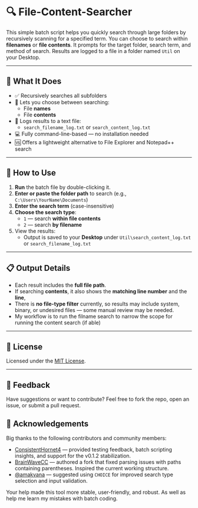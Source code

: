 # 🔍 File-Content-Searcher

This simple batch script helps you quickly search through large folders by recursively scanning for a specified term. You can choose to search within **filenames** or **file contents**. It prompts for the target folder, search term, and method of search. Results are logged to a file in a folder named `Util` on your Desktop.

---

## 🧰 What It Does

- ✅ Recursively searches all subfolders
- 🔎 Lets you choose between searching:
  - File **names**
  - File **contents**
- 📄 Logs results to a text file:
  - `search_filename_log.txt` or `search_content_log.txt`
- 💻 Fully command-line-based — no installation needed
- 🆚 Offers a lightweight alternative to File Explorer and Notepad++ search

---

## 🚀 How to Use

1. **Run** the batch file by double-clicking it.
2. **Enter or paste the folder path** to search (e.g., `C:\Users\YourName\Documents`)
3. **Enter the search term** (case-insensitive)
4. **Choose the search type**:
   - `1` — search **within file contents**
   - `2` — search **by filename**
5. View the results:
   - Output is saved to your **Desktop** under `Util\search_content_log.txt` or `search_filename_log.txt`

---

## 📋 Output Details

- Each result includes the **full file path**.
- If searching **contents**, it also shows the **matching line number** and the **line**, 
- There is **no file-type filter** currently, so results may include system, binary, or undesired files — some manual review may be needed.
- My workflow is to run the filname search to narrow the scope for running the content search (if able)

---

## 📝 License

Licensed under the [MIT License](LICENSE).

---

## 💬 Feedback

Have suggestions or want to contribute? Feel free to fork the repo, open an issue, or submit a pull request.

## 🙌 Acknowledgements

Big thanks to the following contributors and community members:

- [ConsistentHornet4](https://www.reddit.com/user/ConsistentHornet4) — provided testing feedback, batch scripting insights, and support for the v0.1.2 stabilization.
- [BrainWaveCC](https://github.com/BrainWaveCC) — authored a fork that fixed parsing issues with paths containing parentheses. Inspired the current working structure.
- [@amakvana](https://github.com/amakvana) — suggested using `CHOICE` for improved search type selection and input validation.

Your help made this tool more stable, user-friendly, and robust. As well as help me learn my mistakes with batch coding.
